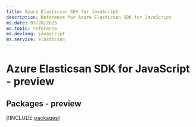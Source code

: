 ```yaml
---
title: Azure Elasticsan SDK for JavaScript
description: Reference for Azure Elasticsan SDK for JavaScript
ms.date: 03/20/2025
ms.topic: reference
ms.devlang: javascript
ms.service: elasticsan
---
```

# Azure Elasticsan SDK for JavaScript - preview
## Packages - preview
[!INCLUDE [packages](elasticsan-index.md)]